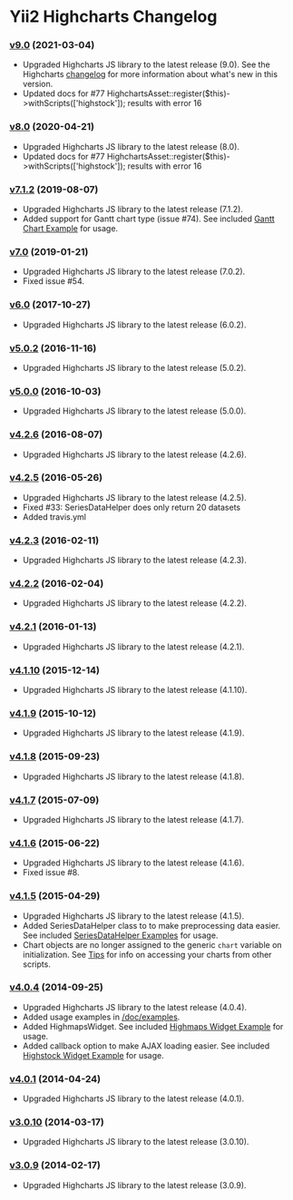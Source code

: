 Yii2 Highcharts Changelog
=========================

### [v9.0](https://github.com/miloschuman/yii2-highcharts/releases/tag/v9.0) (2021-03-04) ###
* Upgraded Highcharts JS library to the latest release (9.0). See the Highcharts [changelog](https://www.highcharts.com/blog/changelog/) for more information about what's new in this version.
* Updated docs for #77 HighchartsAsset::register($this)->withScripts(['highstock']); results with error 16

### [v8.0](https://github.com/miloschuman/yii2-highcharts/releases/tag/v8.0) (2020-04-21) ###
* Upgraded Highcharts JS library to the latest release (8.0).
* Updated docs for #77 HighchartsAsset::register($this)->withScripts(['highstock']); results with error 16

### [v7.1.2](https://github.com/miloschuman/yii2-highcharts/releases/tag/v7.1.2) (2019-08-07) ###
* Upgraded Highcharts JS library to the latest release (7.1.2).
* Added support for Gantt chart type (issue #74). See included [Gantt Chart Example](https://github.com/miloschuman/yii2-highcharts/tree/master/doc/examples/highcharts.md#gantt-chart) for usage.

### [v7.0](https://github.com/miloschuman/yii2-highcharts/releases/tag/v7.0) (2019-01-21) ###
* Upgraded Highcharts JS library to the latest release (7.0.2).
* Fixed issue #54.

### [v6.0](https://github.com/miloschuman/yii2-highcharts/releases/tag/v6.0) (2017-10-27) ###
* Upgraded Highcharts JS library to the latest release (6.0.2).

### [v5.0.2](https://github.com/miloschuman/yii2-highcharts/releases/tag/v5.0.2) (2016-11-16) ###
* Upgraded Highcharts JS library to the latest release (5.0.2).

### [v5.0.0](https://github.com/miloschuman/yii2-highcharts/releases/tag/v5.0.0) (2016-10-03) ###
* Upgraded Highcharts JS library to the latest release (5.0.0).

### [v4.2.6](https://github.com/miloschuman/yii2-highcharts/releases/tag/v4.2.6) (2016-08-07) ###
* Upgraded Highcharts JS library to the latest release (4.2.6).

### [v4.2.5](https://github.com/miloschuman/yii2-highcharts/releases/tag/v4.2.5) (2016-05-26) ###
* Upgraded Highcharts JS library to the latest release (4.2.5).
* Fixed #33: SeriesDataHelper does only return 20 datasets
* Added travis.yml

### [v4.2.3](https://github.com/miloschuman/yii2-highcharts/releases/tag/v4.2.3) (2016-02-11) ###
* Upgraded Highcharts JS library to the latest release (4.2.3).

### [v4.2.2](https://github.com/miloschuman/yii2-highcharts/releases/tag/v4.2.2) (2016-02-04) ###
* Upgraded Highcharts JS library to the latest release (4.2.2).

### [v4.2.1](https://github.com/miloschuman/yii2-highcharts/releases/tag/v4.2.1) (2016-01-13) ###
* Upgraded Highcharts JS library to the latest release (4.2.1).

### [v4.1.10](https://github.com/miloschuman/yii2-highcharts/releases/tag/v4.1.10) (2015-12-14) ###
* Upgraded Highcharts JS library to the latest release (4.1.10).

### [v4.1.9](https://github.com/miloschuman/yii2-highcharts/releases/tag/v4.1.9) (2015-10-12) ###
* Upgraded Highcharts JS library to the latest release (4.1.9).

### [v4.1.8](https://github.com/miloschuman/yii2-highcharts/releases/tag/v4.1.8) (2015-09-23) ###
* Upgraded Highcharts JS library to the latest release (4.1.8).

### [v4.1.7](https://github.com/miloschuman/yii2-highcharts/releases/tag/v4.1.7) (2015-07-09) ###
* Upgraded Highcharts JS library to the latest release (4.1.7).

### [v4.1.6](https://github.com/miloschuman/yii2-highcharts/releases/tag/v4.1.6) (2015-06-22) ###
* Upgraded Highcharts JS library to the latest release (4.1.6).
* Fixed issue #8.

### [v4.1.5](https://github.com/miloschuman/yii2-highcharts/releases/tag/v4.1.5) (2015-04-29) ###
* Upgraded Highcharts JS library to the latest release (4.1.5).
* Added SeriesDataHelper class to to make preprocessing data easier. See included [SeriesDataHelper Examples](https://github.com/miloschuman/yii2-highcharts/tree/master/doc/examples/series-data-helper.md) for usage.
* Chart objects are no longer assigned to the generic `chart` variable on initialization. See [Tips](https://github.com/miloschuman/yii2-highcharts/tree/master/README.md#tips) for info on accessing your charts from other scripts.

### [v4.0.4](https://github.com/miloschuman/yii2-highcharts/releases/tag/v4.0.4) (2014-09-25) ###
* Upgraded Highcharts JS library to the latest release (4.0.4). 
* Added usage examples in [/doc/examples](https://github.com/miloschuman/yii2-highcharts/tree/master/doc/examples).
* Added HighmapsWidget. See included [Highmaps Widget Example](https://github.com/miloschuman/yii2-highcharts/tree/master/doc/examples/highmaps.md) for usage.
* Added callback option to make AJAX loading easier. See included [Highstock Widget Example](https://github.com/miloschuman/yii2-highcharts/tree/master/doc/examples/highstock.md) for usage.

### [v4.0.1](https://github.com/miloschuman/yii2-highcharts/releases/tag/v4.0.1) (2014-04-24) ###
* Upgraded Highcharts JS library to the latest release (4.0.1).

### [v3.0.10](https://github.com/miloschuman/yii2-highcharts/releases/tag/v3.0.10) (2014-03-17) ###
* Upgraded Highcharts JS library to the latest release (3.0.10).

### [v3.0.9](https://github.com/miloschuman/yii2-highcharts/releases/tag/v3.0.9) (2014-02-17) ###
* Upgraded Highcharts JS library to the latest release (3.0.9).
